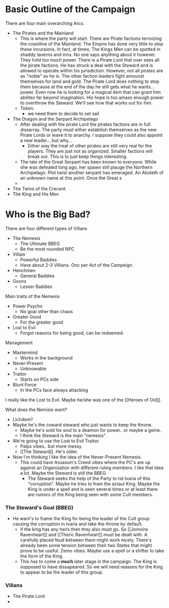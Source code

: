 # Basic Outline of the Campaign

There are four main overarching Arcs.
- The Pirates and the Mainland
	- This is where the party will start. There are Pirate factions terroizing the coastline of the Mainland. The Empire has done very little to stop these incursions. In fact, at times, The Kings Men can be spotted in shaddy taverns and inns. No one says anything about it however. They hold too much power. There is a Pirate Lord that over sees all the pirate factions. He has struck a deal with the Steward  and is allowed to operate within his jurisdiction. However, not all pirates are as "noble" as he is. The other faction leaders fight amounst themselves for land and gold. The Pirate Lord does nothing to stop them because at the end of the day he still gets what he wants... power. Even now he is looking for a magical item that can grant him abilites far beyond imagination. His hope is too amass enough power to overthrow the Steward. We'll see how that works out for him.
	- Token: 
		- we need them to decide to set sail 
- The Dragon and the Serpant Archipelago
	- After dealing with the pirate Lord the pirates factions are in full dissarray. The party must either estabilish themselves as the new Pirate Lords or leave it to anarchy. I suppose they could also appoint a new leader... but why...
		- Either way the treat of other pirates are still very real for the players. They are just not as organized. Smaller factions will break out. This is to just keep things interesting.
	- The tale of the Great Serpant has been known to everyone. While she was defeated long ago, her spawn still plauge the Northern Archipelago. Plot twist another serpant has emeraged. An Aboleth of an unknown name at this point. Once the Great s
	- 
- The Twins of the Crecent
- The King and His Men
# Who is the Big Bad?

There are four different types of Villans
- The Nemesis 
	- The Ultimate BBEG
	- Be the most rounded NPC
- Villain
	- Powerful Baddies
	- Have about 2-3 Villians. Onc per Act of the Campeign.
- Henchmen
	- General Baddies
- Goons
	- Lesser Baddies

Main traits of the Nemesis
- Power Psycho
	- No goal other than chaos
- Greater Good
	- For the greater good
- Lost to Evil
	- Forgot reasons for being good, can be redeemed.

Management 
- Mastermind
	- Works in the background
- Never-Present
	- Unknowable
- Traitor
	- Starts on PCs side
- Blunt Force
	- In the PCs face always attacking

I really like the Lost to Evil. Maybe he/she was one of the [[Heroes of Old]].

What does the Nemisis want?
- Lichdom?
- Maybe he's the coward steward who just wants to keep the throne. 
	- Maybe he's sold his soul to a deamon for power.. or maybe a geine.
	- I think the Steward is the main "nemesis".
- We're going to use the Lost to Evil Traitor.
	- Palps vibes.. but more messy. 
	- [[The Steward]]. He's older. 
- Now I'm thinking I like the idea of the Never-Present Nemesis.
	- This could have Assassin's Creed vibes where the PC's are up against an Organization with different ruling members. I like that Idea a lot. Maybe the Steward is still the BBEG.
		- The Steward seeks the help of the Party to rid Ivaria of this "corruption". Maybe he tries to fram the actaul King. Maybe the King is under a spell and is seen several times or at least there are rumors of the King being seen with some Cult members. 

### The Steward's Goal (BBEG)
- He want's to frame the King for being the leader of the Cult group causing the corruption in Ivaria and take the throne by default. 
	- if the king has any heirs then they also must go. So [[Jomoira Ravenheart]] and [[Theric Ravenheart]] must be dealt with. A carefully placed feud between them might work nicely. There's already been some tension between their two States that might prove to be useful. Zemo vibes. Maybe use a spell or a shifter to take the form of the King.
	- This has to come a **much** later stage in the campaign. The King is supposed to have dissapeared. So we will need reasons for the King to appear to be the leader of this group.


### Villans 
- The Pirate Lord
- 